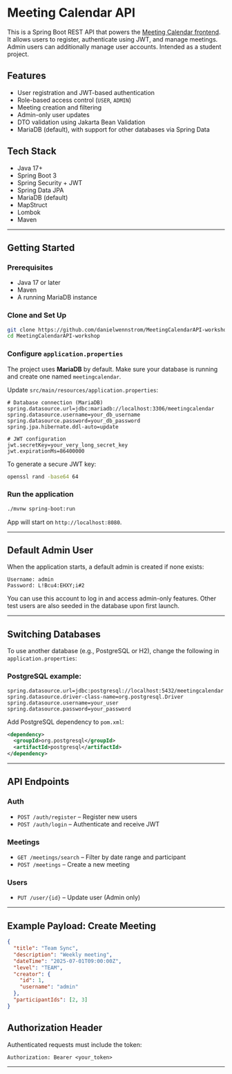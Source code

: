 # Meeting Calendar API

This is a Spring Boot REST API that powers the [Meeting Calendar frontend](https://github.com/danielwennstrom/MeetingCalendar-workshop). It allows users to register, authenticate using JWT, and manage meetings. Admin users can additionally manage user accounts. Intended as a student project.

## Features

- User registration and JWT-based authentication
- Role-based access control (`USER`, `ADMIN`)
- Meeting creation and filtering
- Admin-only user updates
- DTO validation using Jakarta Bean Validation
- MariaDB (default), with support for other databases via Spring Data

## Tech Stack

- Java 17+
- Spring Boot 3
- Spring Security + JWT
- Spring Data JPA
- MariaDB (default)
- MapStruct
- Lombok
- Maven

---

## Getting Started

### Prerequisites

- Java 17 or later
- Maven
- A running MariaDB instance

### Clone and Set Up

```bash
git clone https://github.com/danielwennstrom/MeetingCalendarAPI-workshop.git
cd MeetingCalendarAPI-workshop
```

### Configure `application.properties`

The project uses **MariaDB** by default. Make sure your database is running and create one named `meetingcalendar`.

Update `src/main/resources/application.properties`:

```properties
# Database connection (MariaDB)
spring.datasource.url=jdbc:mariadb://localhost:3306/meetingcalendar
spring.datasource.username=your_db_username
spring.datasource.password=your_db_password
spring.jpa.hibernate.ddl-auto=update

# JWT configuration
jwt.secretKey=your_very_long_secret_key
jwt.expirationMs=86400000
```

To generate a secure JWT key:

```bash
openssl rand -base64 64
```

### Run the application

```bash
./mvnw spring-boot:run
```

App will start on `http://localhost:8080`.

---

## Default Admin User

When the application starts, a default admin is created if none exists:

```
Username: admin
Password: L!Bcu4:EHXY;i#2
```

You can use this account to log in and access admin-only features. Other test users are also seeded in the database upon first launch.

---

## Switching Databases

To use another database (e.g., PostgreSQL or H2), change the following in `application.properties`:

### PostgreSQL example:

```properties
spring.datasource.url=jdbc:postgresql://localhost:5432/meetingcalendar
spring.datasource.driver-class-name=org.postgresql.Driver
spring.datasource.username=your_user
spring.datasource.password=your_password
```

Add PostgreSQL dependency to `pom.xml`:

```xml
<dependency>
  <groupId>org.postgresql</groupId>
  <artifactId>postgresql</artifactId>
</dependency>
```

---

## API Endpoints

### Auth

- `POST /auth/register` – Register new users
- `POST /auth/login` – Authenticate and receive JWT

### Meetings

- `GET /meetings/search` – Filter by date range and participant
- `POST /meetings` – Create a new meeting

### Users

- `PUT /user/{id}` – Update user (Admin only)

---

## Example Payload: Create Meeting

```json
{
  "title": "Team Sync",
  "description": "Weekly meeting",
  "dateTime": "2025-07-01T09:00:00Z",
  "level": "TEAM",
  "creator": {
    "id": 1,
    "username": "admin"
  },
  "participantIds": [2, 3]
}
```

## Authorization Header

Authenticated requests must include the token:

```http
Authorization: Bearer <your_token>
```

---